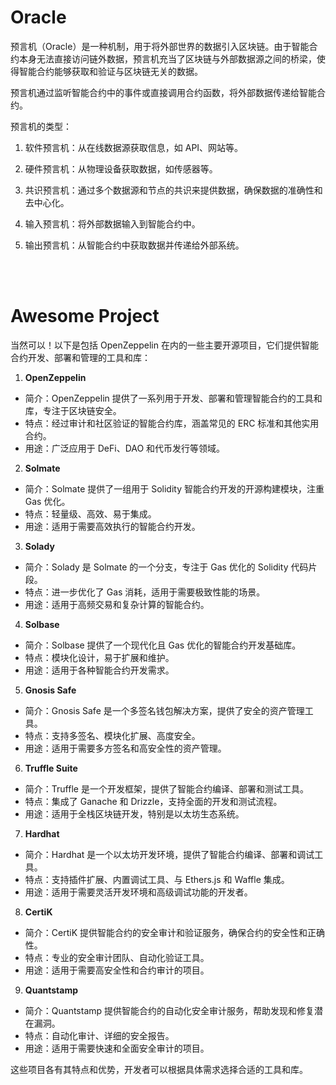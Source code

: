 # Oracle

预言机（Oracle）是一种机制，用于将外部世界的数据引入区块链。由于智能合约本身无法直接访问链外数据，预言机充当了区块链与外部数据源之间的桥梁，使得智能合约能够获取和验证与区块链无关的数据。

预言机通过监听智能合约中的事件或直接调用合约函数，将外部数据传递给智能合约。

预言机的类型：

1. 软件预言机：从在线数据源获取信息，如 API、网站等。

2. 硬件预言机：从物理设备获取数据，如传感器等。

3. 共识预言机：通过多个数据源和节点的共识来提供数据，确保数据的准确性和去中心化。

4. 输入预言机：将外部数据输入到智能合约中。

5. 输出预言机：从智能合约中获取数据并传递给外部系统。

<br><br>

# Awesome Project

当然可以！以下是包括 OpenZeppelin 在内的一些主要开源项目，它们提供智能合约开发、部署和管理的工具和库：

1. **OpenZeppelin**

-   简介：OpenZeppelin 提供了一系列用于开发、部署和管理智能合约的工具和库，专注于区块链安全。
-   特点：经过审计和社区验证的智能合约库，涵盖常见的 ERC 标准和其他实用合约。
-   用途：广泛应用于 DeFi、DAO 和代币发行等领域。

2. **Solmate**

-   简介：Solmate 提供了一组用于 Solidity 智能合约开发的开源构建模块，注重 Gas 优化。
-   特点：轻量级、高效、易于集成。
-   用途：适用于需要高效执行的智能合约开发。

3. **Solady**

-   简介：Solady 是 Solmate 的一个分支，专注于 Gas 优化的 Solidity 代码片段。
-   特点：进一步优化了 Gas 消耗，适用于需要极致性能的场景。
-   用途：适用于高频交易和复杂计算的智能合约。

4. **Solbase**

-   简介：Solbase 提供了一个现代化且 Gas 优化的智能合约开发基础库。
-   特点：模块化设计，易于扩展和维护。
-   用途：适用于各种智能合约开发需求。

5. **Gnosis Safe**

-   简介：Gnosis Safe 是一个多签名钱包解决方案，提供了安全的资产管理工具。
-   特点：支持多签名、模块化扩展、高度安全。
-   用途：适用于需要多方签名和高安全性的资产管理。

6. **Truffle Suite**

-   简介：Truffle 是一个开发框架，提供了智能合约编译、部署和测试工具。
-   特点：集成了 Ganache 和 Drizzle，支持全面的开发和测试流程。
-   用途：适用于全栈区块链开发，特别是以太坊生态系统。

7. **Hardhat**

-   简介：Hardhat 是一个以太坊开发环境，提供了智能合约编译、部署和调试工具。
-   特点：支持插件扩展、内置调试工具、与 Ethers.js 和 Waffle 集成。
-   用途：适用于需要灵活开发环境和高级调试功能的开发者。

8. **CertiK**

-   简介：CertiK 提供智能合约的安全审计和验证服务，确保合约的安全性和正确性。
-   特点：专业的安全审计团队、自动化验证工具。
-   用途：适用于需要高安全性和合约审计的项目。

9. **Quantstamp**

-   简介：Quantstamp 提供智能合约的自动化安全审计服务，帮助发现和修复潜在漏洞。
-   特点：自动化审计、详细的安全报告。
-   用途：适用于需要快速和全面安全审计的项目。

这些项目各有其特点和优势，开发者可以根据具体需求选择合适的工具和库。

<br>
